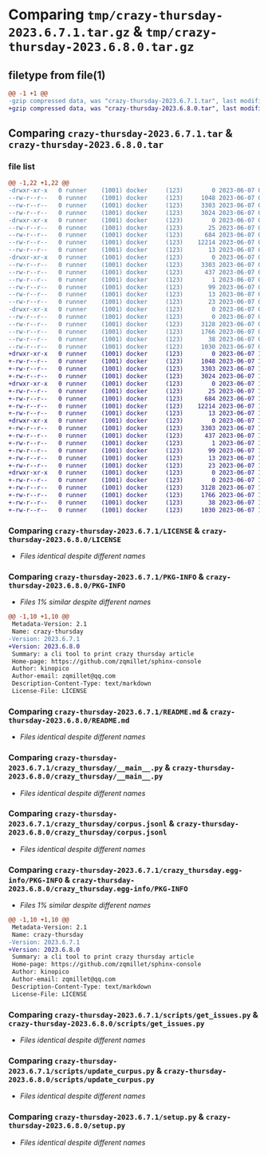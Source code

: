 # Comparing `tmp/crazy-thursday-2023.6.7.1.tar.gz` & `tmp/crazy-thursday-2023.6.8.0.tar.gz`

## filetype from file(1)

```diff
@@ -1 +1 @@
-gzip compressed data, was "crazy-thursday-2023.6.7.1.tar", last modified: Wed Jun  7 05:28:23 2023, max compression
+gzip compressed data, was "crazy-thursday-2023.6.8.0.tar", last modified: Wed Jun  7 17:28:01 2023, max compression
```

## Comparing `crazy-thursday-2023.6.7.1.tar` & `crazy-thursday-2023.6.8.0.tar`

### file list

```diff
@@ -1,22 +1,22 @@
-drwxr-xr-x   0 runner    (1001) docker     (123)        0 2023-06-07 05:28:23.664152 crazy-thursday-2023.6.7.1/
--rw-r--r--   0 runner    (1001) docker     (123)     1048 2023-06-07 05:28:03.000000 crazy-thursday-2023.6.7.1/LICENSE
--rw-r--r--   0 runner    (1001) docker     (123)     3303 2023-06-07 05:28:23.664152 crazy-thursday-2023.6.7.1/PKG-INFO
--rw-r--r--   0 runner    (1001) docker     (123)     3024 2023-06-07 05:28:03.000000 crazy-thursday-2023.6.7.1/README.md
-drwxr-xr-x   0 runner    (1001) docker     (123)        0 2023-06-07 05:28:23.664152 crazy-thursday-2023.6.7.1/crazy_thursday/
--rw-r--r--   0 runner    (1001) docker     (123)       25 2023-06-07 05:28:11.000000 crazy-thursday-2023.6.7.1/crazy_thursday/__init__.py
--rw-r--r--   0 runner    (1001) docker     (123)      684 2023-06-07 05:28:03.000000 crazy-thursday-2023.6.7.1/crazy_thursday/__main__.py
--rw-r--r--   0 runner    (1001) docker     (123)    12214 2023-06-07 05:28:11.000000 crazy-thursday-2023.6.7.1/crazy_thursday/corpus.jsonl
--rw-r--r--   0 runner    (1001) docker     (123)       13 2023-06-07 05:28:03.000000 crazy-thursday-2023.6.7.1/crazy_thursday/requirements.txt
-drwxr-xr-x   0 runner    (1001) docker     (123)        0 2023-06-07 05:28:23.664152 crazy-thursday-2023.6.7.1/crazy_thursday.egg-info/
--rw-r--r--   0 runner    (1001) docker     (123)     3303 2023-06-07 05:28:23.000000 crazy-thursday-2023.6.7.1/crazy_thursday.egg-info/PKG-INFO
--rw-r--r--   0 runner    (1001) docker     (123)      437 2023-06-07 05:28:23.000000 crazy-thursday-2023.6.7.1/crazy_thursday.egg-info/SOURCES.txt
--rw-r--r--   0 runner    (1001) docker     (123)        1 2023-06-07 05:28:23.000000 crazy-thursday-2023.6.7.1/crazy_thursday.egg-info/dependency_links.txt
--rw-r--r--   0 runner    (1001) docker     (123)       99 2023-06-07 05:28:23.000000 crazy-thursday-2023.6.7.1/crazy_thursday.egg-info/entry_points.txt
--rw-r--r--   0 runner    (1001) docker     (123)       13 2023-06-07 05:28:23.000000 crazy-thursday-2023.6.7.1/crazy_thursday.egg-info/requires.txt
--rw-r--r--   0 runner    (1001) docker     (123)       23 2023-06-07 05:28:23.000000 crazy-thursday-2023.6.7.1/crazy_thursday.egg-info/top_level.txt
-drwxr-xr-x   0 runner    (1001) docker     (123)        0 2023-06-07 05:28:23.664152 crazy-thursday-2023.6.7.1/scripts/
--rw-r--r--   0 runner    (1001) docker     (123)        0 2023-06-07 05:28:03.000000 crazy-thursday-2023.6.7.1/scripts/__init__.py
--rw-r--r--   0 runner    (1001) docker     (123)     3128 2023-06-07 05:28:03.000000 crazy-thursday-2023.6.7.1/scripts/get_issues.py
--rw-r--r--   0 runner    (1001) docker     (123)     1766 2023-06-07 05:28:03.000000 crazy-thursday-2023.6.7.1/scripts/update_curpus.py
--rw-r--r--   0 runner    (1001) docker     (123)       38 2023-06-07 05:28:23.664152 crazy-thursday-2023.6.7.1/setup.cfg
--rw-r--r--   0 runner    (1001) docker     (123)     1030 2023-06-07 05:28:03.000000 crazy-thursday-2023.6.7.1/setup.py
+drwxr-xr-x   0 runner    (1001) docker     (123)        0 2023-06-07 17:28:01.875419 crazy-thursday-2023.6.8.0/
+-rw-r--r--   0 runner    (1001) docker     (123)     1048 2023-06-07 17:27:40.000000 crazy-thursday-2023.6.8.0/LICENSE
+-rw-r--r--   0 runner    (1001) docker     (123)     3303 2023-06-07 17:28:01.875419 crazy-thursday-2023.6.8.0/PKG-INFO
+-rw-r--r--   0 runner    (1001) docker     (123)     3024 2023-06-07 17:27:40.000000 crazy-thursday-2023.6.8.0/README.md
+drwxr-xr-x   0 runner    (1001) docker     (123)        0 2023-06-07 17:28:01.875419 crazy-thursday-2023.6.8.0/crazy_thursday/
+-rw-r--r--   0 runner    (1001) docker     (123)       25 2023-06-07 17:27:49.000000 crazy-thursday-2023.6.8.0/crazy_thursday/__init__.py
+-rw-r--r--   0 runner    (1001) docker     (123)      684 2023-06-07 17:27:40.000000 crazy-thursday-2023.6.8.0/crazy_thursday/__main__.py
+-rw-r--r--   0 runner    (1001) docker     (123)    12214 2023-06-07 17:27:49.000000 crazy-thursday-2023.6.8.0/crazy_thursday/corpus.jsonl
+-rw-r--r--   0 runner    (1001) docker     (123)       13 2023-06-07 17:27:40.000000 crazy-thursday-2023.6.8.0/crazy_thursday/requirements.txt
+drwxr-xr-x   0 runner    (1001) docker     (123)        0 2023-06-07 17:28:01.875419 crazy-thursday-2023.6.8.0/crazy_thursday.egg-info/
+-rw-r--r--   0 runner    (1001) docker     (123)     3303 2023-06-07 17:28:01.000000 crazy-thursday-2023.6.8.0/crazy_thursday.egg-info/PKG-INFO
+-rw-r--r--   0 runner    (1001) docker     (123)      437 2023-06-07 17:28:01.000000 crazy-thursday-2023.6.8.0/crazy_thursday.egg-info/SOURCES.txt
+-rw-r--r--   0 runner    (1001) docker     (123)        1 2023-06-07 17:28:01.000000 crazy-thursday-2023.6.8.0/crazy_thursday.egg-info/dependency_links.txt
+-rw-r--r--   0 runner    (1001) docker     (123)       99 2023-06-07 17:28:01.000000 crazy-thursday-2023.6.8.0/crazy_thursday.egg-info/entry_points.txt
+-rw-r--r--   0 runner    (1001) docker     (123)       13 2023-06-07 17:28:01.000000 crazy-thursday-2023.6.8.0/crazy_thursday.egg-info/requires.txt
+-rw-r--r--   0 runner    (1001) docker     (123)       23 2023-06-07 17:28:01.000000 crazy-thursday-2023.6.8.0/crazy_thursday.egg-info/top_level.txt
+drwxr-xr-x   0 runner    (1001) docker     (123)        0 2023-06-07 17:28:01.875419 crazy-thursday-2023.6.8.0/scripts/
+-rw-r--r--   0 runner    (1001) docker     (123)        0 2023-06-07 17:27:40.000000 crazy-thursday-2023.6.8.0/scripts/__init__.py
+-rw-r--r--   0 runner    (1001) docker     (123)     3128 2023-06-07 17:27:40.000000 crazy-thursday-2023.6.8.0/scripts/get_issues.py
+-rw-r--r--   0 runner    (1001) docker     (123)     1766 2023-06-07 17:27:40.000000 crazy-thursday-2023.6.8.0/scripts/update_curpus.py
+-rw-r--r--   0 runner    (1001) docker     (123)       38 2023-06-07 17:28:01.875419 crazy-thursday-2023.6.8.0/setup.cfg
+-rw-r--r--   0 runner    (1001) docker     (123)     1030 2023-06-07 17:27:40.000000 crazy-thursday-2023.6.8.0/setup.py
```

### Comparing `crazy-thursday-2023.6.7.1/LICENSE` & `crazy-thursday-2023.6.8.0/LICENSE`

 * *Files identical despite different names*

### Comparing `crazy-thursday-2023.6.7.1/PKG-INFO` & `crazy-thursday-2023.6.8.0/PKG-INFO`

 * *Files 1% similar despite different names*

```diff
@@ -1,10 +1,10 @@
 Metadata-Version: 2.1
 Name: crazy-thursday
-Version: 2023.6.7.1
+Version: 2023.6.8.0
 Summary: a cli tool to print crazy thursday article
 Home-page: https://github.com/zqmillet/sphinx-console
 Author: kinopico
 Author-email: zqmillet@qq.com
 Description-Content-Type: text/markdown
 License-File: LICENSE
```

### Comparing `crazy-thursday-2023.6.7.1/README.md` & `crazy-thursday-2023.6.8.0/README.md`

 * *Files identical despite different names*

### Comparing `crazy-thursday-2023.6.7.1/crazy_thursday/__main__.py` & `crazy-thursday-2023.6.8.0/crazy_thursday/__main__.py`

 * *Files identical despite different names*

### Comparing `crazy-thursday-2023.6.7.1/crazy_thursday/corpus.jsonl` & `crazy-thursday-2023.6.8.0/crazy_thursday/corpus.jsonl`

 * *Files identical despite different names*

### Comparing `crazy-thursday-2023.6.7.1/crazy_thursday.egg-info/PKG-INFO` & `crazy-thursday-2023.6.8.0/crazy_thursday.egg-info/PKG-INFO`

 * *Files 1% similar despite different names*

```diff
@@ -1,10 +1,10 @@
 Metadata-Version: 2.1
 Name: crazy-thursday
-Version: 2023.6.7.1
+Version: 2023.6.8.0
 Summary: a cli tool to print crazy thursday article
 Home-page: https://github.com/zqmillet/sphinx-console
 Author: kinopico
 Author-email: zqmillet@qq.com
 Description-Content-Type: text/markdown
 License-File: LICENSE
```

### Comparing `crazy-thursday-2023.6.7.1/scripts/get_issues.py` & `crazy-thursday-2023.6.8.0/scripts/get_issues.py`

 * *Files identical despite different names*

### Comparing `crazy-thursday-2023.6.7.1/scripts/update_curpus.py` & `crazy-thursday-2023.6.8.0/scripts/update_curpus.py`

 * *Files identical despite different names*

### Comparing `crazy-thursday-2023.6.7.1/setup.py` & `crazy-thursday-2023.6.8.0/setup.py`

 * *Files identical despite different names*

